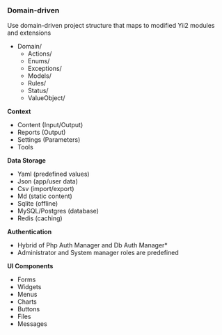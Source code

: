 ### Domain-driven
Use domain-driven project structure that maps to modified Yii2 modules and extensions

- Domain/
  - Actions/
  - Enums/
  - Exceptions/
  - Models/
  - Rules/
  - Status/
  - ValueObject/

**Context**
- Content (Input/Output)
- Reports (Output)
- Settings (Parameters)
- Tools

**Data Storage**
- Yaml  (predefined values)
- Json  (app/user data)
- Csv   (import/export)
- Md    (static content)
- Sqlite (offline)
- MySQL/Postgres (database)
- Redis (caching)

**Authentication**
- Hybrid of Php Auth Manager and Db Auth Manager*
- Administrator and System manager roles are predefined

**UI Components**
- Forms
- Widgets
- Menus
- Charts
- Buttons
- Files
- Messages